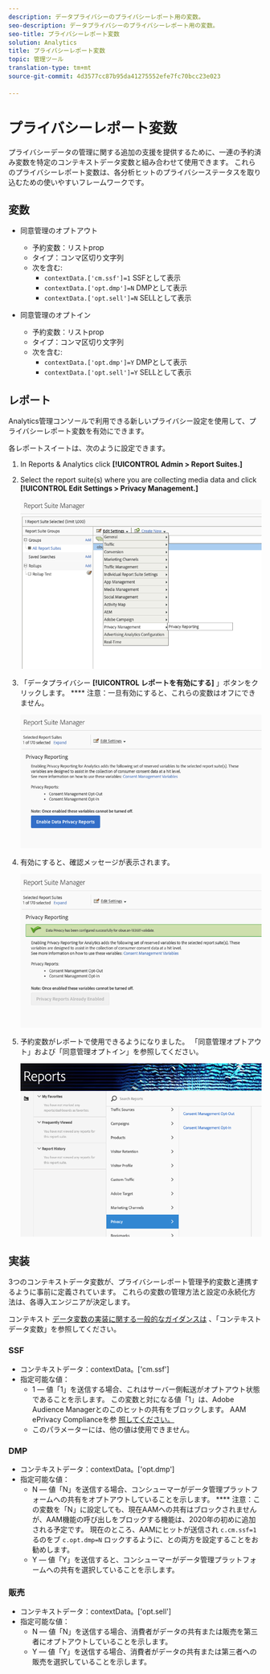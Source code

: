 ```yaml
---
description: データプライバシーのプライバシーレポート用の変数。
seo-description: データプライバシーのプライバシーレポート用の変数。
seo-title: プライバシーレポート変数
solution: Analytics
title: プライバシーレポート変数
topic: 管理ツール
translation-type: tm+mt
source-git-commit: 4d3577cc87b95da41275552efe7fc70bcc23e023

---
```



# プライバシーレポート変数

プライバシーデータの管理に関する追加の支援を提供するために、一連の予約済み変数を特定のコンテキストデータ変数と組み合わせて使用できます。
これらのプライバシーレポート変数は、各分析ヒットのプライバシーステータスを取り込むための使いやすいフレームワークです。

## 変数

* 同意管理のオプトアウト
   * 予約変数：リストprop
   * タイプ：コンマ区切り文字列
   * 次を含む:
      * `contextData.['cm.ssf']=1` SSFとして表示
      * `contextData.['opt.dmp']=N` DMPとして表示
      * `contextData.['opt.sell']=N` SELLとして表示

* 同意管理のオプトイン
   * 予約変数：リストprop
   * タイプ：コンマ区切り文字列
   * 次を含む:
      * `contextData.['opt.dmp']=Y` DMPとして表示
      * `contextData.['opt.sell']=Y` SELLとして表示

## レポート

Analytics管理コンソールで利用できる新しいプライバシー設定を使用して、プライバシーレポート変数を有効にできます。

各レポートスイートは、次のように設定できます。
1. In Reports &amp; Analytics click **[!UICONTROL Admin &gt; Report Suites.]**
1. Select the report suite(s) where you are collecting media data and click **[!UICONTROL Edit Settings &gt; Privacy Management.]**

   ![](assets/rsm-privacy-select.png)

1. 「データプライバシー **[!UICONTROL レポートを有効にする]** 」ボタンをクリックします。 **** 注意：一旦有効にすると、これらの変数はオフにできません。

   ![](assets/rsm-privacy-enable.png)

1. 有効にすると、確認メッセージが表示されます。

   ![](assets/rsm-privacy-config.png)

1. 予約変数がレポートで使用できるようになりました。  「同意管理オプトアウト」および「同意管理オプトイン」を参照してください。

   ![](assets/rsm-privacy-reports.png)

## 実装

3つのコンテキストデータ変数が、プライバシーレポート管理予約変数と連携するように事前に定義されています。  これらの変数の管理方法と設定の永続化方法は、各導入エンジニアが決定します。

コンテキスト [データ変数の実装に関する一般的なガイダンスは](https://docs.adobe.com/help/en/analytics/implementation/javascript-implementation/variables-analytics-reporting/context-data-variables.html) 、「コンテキストデータ変数」を参照してください。

### SSF

* コンテキストデータ：contextData。['cm.ssf']
* 指定可能な値：
   * 1 — 値「1」を送信する場合、これはサーバー側転送がオプトアウト状態であることを示します。 この変数と対になる値「1」は、Adobe Audience Managerとのこのヒットの共有をブロックします。 AAM ePrivacy Complianceを参 [照してください。](https://docs.adobe.com/help/en/analytics/integration/audience-analytics/audience-analytics-workflow/ssf-gdpr.html)
   * このパラメーターには、他の値は使用できません。

### DMP

* コンテキストデータ：contextData。['opt.dmp']
* 指定可能な値：
   * N — 値「N」を送信する場合、コンシューマーがデータ管理プラットフォームへの共有をオプトアウトしていることを示します。 **** 注意：この変数を「N」に設定しても、現在AAMへの共有はブロックされませんが、AAM機能の呼び出しをブロックする機能は、2020年の初めに追加される予定です。 現在のところ、AAMにヒットが送信され `c.cm.ssf=1` るのをブ `c.opt.dmp=N` ロックするように、との両方を設定することをお勧めします。
   * Y — 値「Y」を送信すると、コンシューマーがデータ管理プラットフォームへの共有を選択していることを示します。

### 販売

* コンテキストデータ：contextData。['opt.sell']
* 指定可能な値：
   * N — 値「N」を送信する場合、消費者がデータの共有または販売を第三者にオプトアウトしていることを示します。
   * Y — 値「Y」を送信する場合、消費者がデータの共有または第三者への販売を選択していることを示します。
